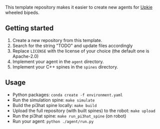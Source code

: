 This template repository makes it easier to create new agents for [Upkie](https://github.com/upkie/upkie) wheeled bipeds.

## Getting started

1. Create a new repository from this template.
2. Search for the string "TODO" and update files accordingly
3. Replace ``LICENSE`` with the license of your choice (the default one is Apache-2.0)
4. Implement your agent in the ``agent`` directory.
5. Implement your C++ spines in the ``spines`` directory.

## Usage

- Python packages: ``conda create -f environment.yaml``
- Run the simulation spine: ``make simulate``
- Build the pi3hat spine locally: ``make build``
- Upload the full repository (with built spines) to the robot: ``make upload``
- Run the pi3hat spine: ``make run_pi3hat_spine`` (on robot)
- Run your agent: ``python ./agent/run.py``
